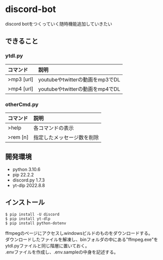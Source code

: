 # discord-bot
discord botをつくっていく随時機能追加していきたい
## できること
### ytdl.py
| コマンド | 説明 |
|:--------------|:-----------|
| >mp3 [url] | youtubeやtwitterの動画をmp3でDL |
| >mp4 [url] | youtubeやtwitterの動画をmp4でDL |
### otherCmd.py
| コマンド | 説明 |
|:--------------|:-----------|
| >help | 各コマンドの表示 |
| >rem [n] | 指定したメッセージ数を削除 |
## 開発環境
- python 3.10.6
- pip 22.2.2
- discord.py 1.7.3
- yt-dlp 2022.8.8
## インストール
```
$ pip install -U discord
$ pip install yt-dlp
$ pip install python-dotenv
```
ffmpegのページにアクセスしwindowsビルドのものをダウンロードする。  
ダウンロードしたファイルを解凍し、binフォルダの中にある"ffmpeg.exe"をytdl.pyファイルと同じ階層に置いておく。  
.envファイルを作成し、.env.sampleの中身を記述する。